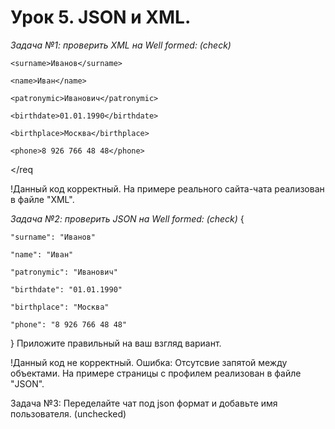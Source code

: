 # Урок 5. JSON и XML.

*Задача №1: проверить XML на Well formed: (check)*

<req>
    
    <surname>Иванов</surname>
    
    <name>Иван</name>
    
    <patronymic>Иванович</patronymic>
    
    <birthdate>01.01.1990</birthdate>
    
    <birthplace>Москва</birthplace>
    
    <phone>8 926 766 48 48</phone>
    
</req

!Данный код корректный. На примере реального сайта-чата реализован в файле "XML".


*Задача №2: проверить JSON на Well formed: (check)*
{

    "surname": "Иванов"
    
    "name": "Иван"
    
    "patronymic": "Иванович"
    
    "birthdate": "01.01.1990"
    
    "birthplace": "Москва"
    
    "phone": "8 926 766 48 48"
}
Приложите правильный на ваш взгляд вариант.

!Данный код не корректный. Ошибка: Отсутсвие запятой между объектами. На примере страницы с профилем реализован в файле "JSON".

Задача №3: Переделайте чат под json формат и добавьте имя пользователя. (unchecked)
